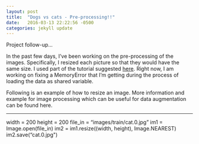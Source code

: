 ```yaml
---
layout: post
title:  "Dogs vs cats - Pre-processing!!"
date:   2016-03-13 22:22:56 -0500
categories: jekyll update
---
```

Project follow-up...


In the past few days, I’ve been working on the pre-processing of the images. Specifically, I resized each picture so that they would have the same size. I used part of the tutorial suggested <a href="https://trofimovassya6266h16.wordpress.com">here</a>. Right now, I am working on fixing a MemoryError that I’m getting during the process of loading the data as shared variable.

Following is an example of how to resize an image. More information and example for image processing which can be useful for data augmentation can be found here.

------------------------------------------------------------------------------------------

width = 200
height = 200
file_in = “images/train/cat.0.jpg”
im1 = Image.open(file_in)
im2 = im1.resize((width, height), Image.NEAREST)
im2.save(“cat.0.jpg")